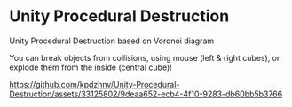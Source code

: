 # Unity Procedural Destruction
 Unity Procedural Destruction based on Voronoi diagram

You can break objects from collisions, using mouse (left & right cubes), or explode them from the inside (central cube)!

https://github.com/kpdzhnv/Unity-Procedural-Destruction/assets/33125802/9deaa652-ecb4-4f10-9283-db60bb5b3766

